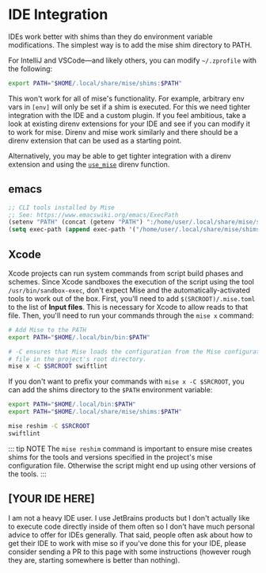 # IDE Integration

IDEs work better with shims than they do environment variable modifications. The simplest way is
to add the mise shim directory to PATH.

For IntelliJ and VSCode—and likely others, you can modify `~/.zprofile`
with the following:

```sh
export PATH="$HOME/.local/share/mise/shims:$PATH"
```

This won't work for all of mise's functionality. For example, arbitrary env vars in `[env]` will only be set
if a shim is executed. For this we need tighter integration with the IDE and a custom plugin. If you feel
ambitious, take a look at existing direnv extensions for your IDE and see if you can modify it to work for mise.
Direnv and mise work similarly and there should be a direnv extension that can be used as a starting point.

Alternatively, you may be able to get tighter integration with a direnv extension and using the
[`use_mise`](/direnv) direnv function.


## emacs

```lisp
;; CLI tools installed by Mise
;; See: https://www.emacswiki.org/emacs/ExecPath
(setenv "PATH" (concat (getenv "PATH") ":/home/user/.local/share/mise/shims"))
(setq exec-path (append exec-path '("/home/user/.local/share/mise/shims")))
```

## Xcode

Xcode projects can run system commands from script build phases and schemes. Since Xcode sandboxes the execution of the script using the tool `/usr/bin/sandbox-exec`, don't expect Mise and the automatically-activated tools to work out of the box. First, you'll need to add `$(SRCROOT)/.mise.toml` to the list of **Input files**. This is necessary for Xcode to allow reads to that file. Then, you'll need to run your commands through the `mise x` command: 

```bash
# Add Mise to the PATH
export PATH="$HOME/.local/bin/bin:$PATH"

# -C ensures that Mise loads the configuration from the Mise configuration 
# file in the project's root directory.
mise x -C $SRCROOT swiftlint
```

If you don't want to prefix your commands with `mise x -C $SRCROOT`, you can add the shims directory to the `$PATH` environment variable:

```bash
export PATH="$HOME/.local/bin:$PATH"
export PATH="$HOME/.local/share/mise/shims:$PATH"

mise reshim -C $SRCROOT
swiftlint
```


::: tip NOTE
The `mise reshim` command is important to ensure mise creates shims for the tools and versions specified in the project's mise configuration file. Otherwise the script might end up using other versions of the tools.
:::


## [YOUR IDE HERE]

I am not a heavy IDE user. I use JetBrains products but I don't actually
like to execute code directly inside of them often so I don't have much
personal advice to offer for IDEs generally. That said, people often
ask about how to get their IDE to work with mise so if you've done this
for your IDE, please consider sending a PR to this page with some
instructions (however rough they are, starting somewhere is better than
nothing).
